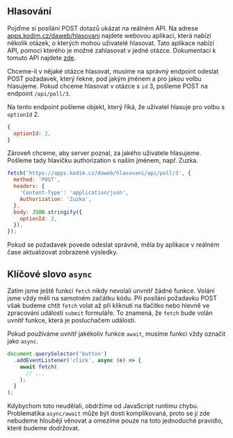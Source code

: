 ## Hlasování

Pojďme si posílání POST dotazů ukázat na reálném API. Na adrese [apps.kodim.cz/daweb/hlasovani](https://apps.kodim.cz/daweb/hlasovani) najdete webovou aplikaci, která nabízí několik otázek, o kterých mohou uživatelé hlasovat. Tato aplikace nabízí API, pomocí kterého je možné zahlasovat v jedné otázce. Dokumentaci k tomuto API najdete [zde](https://apps.kodim.cz/daweb/hlasovani/docs).

Chceme-li v nějaké otázce hlasovat, musíme na správný endpoint odeslat POST požadavek, který řekne, pod jakým jménem a pro jakou volbu hlasujeme. Pokud chceme hlasovat v otázce s `id` 3, pošleme POST na endpoint `/api/poll/3`.

Na tento endpoint pošleme objekt, který říká, že uživatel hlasuje pro volbu s `optionId` 2. 

```js
{
  optionId: 2,
}
```

Zároveň chceme, aby server poznal, za jakého uživatele hlasujeme. Pošleme tady hlavičku authorization s naším jménem, např. Zuzka. 

```js
fetch('https://apps.kodim.cz/daweb/hlasovani/api/poll/3', {
  method: 'POST',
  headers: {
    'Content-Type': 'application/json',
    Authorization: 'Zuzka', 
  },
  body: JSON.stringify({
    optionId: 2,
  }),
});
```

Pokud se požadavek povede odeslat správně, měla by aplikace v reálném čase aktualizovat zobrazené výsledky.

## Klíčové slovo `async`

Zatím jsme ještě funkci `fetch` nikdy nevolali unvnitř žádné funkce. Volání jsme vždy měli na samotném začátku kódu. Při posílání požadavku POST však budeme chtít `fetch` volat až při kliknutí na tlačítko nebo hlevně ve zpracování události `submit` formuláře. To znamená, že `fetch` bude volán uvnitř funkce, která je posluchačem události.

Pokud používáme uvnitř jakékoliv funkce `await`, musíme funkci vždy označit jako `async`.

```js
document.querySelector('button')
  .addEventListener('click', async (e) => {
    await fetch(
      // ...
    );
  }
);
```

Kdybychom toto neudělali, obdržíme od JavaScript runtimu chybu. Problematika `async/await` může být dosti komplikovaná, proto se jí zde nebudeme hloubějí věnovat a omezíme pouze na toto jednoduché pravidlo, které budeme dodržovat.
